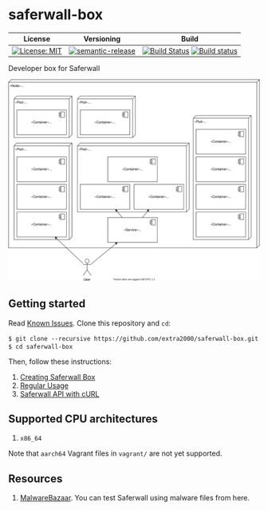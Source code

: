 # saferwall-box

| License | Versioning | Build |
| ------- | ---------- | ----- |
| [![License: MIT](https://img.shields.io/badge/License-MIT-yellow.svg)](https://opensource.org/licenses/MIT) | [![semantic-release](https://img.shields.io/badge/%20%20%F0%9F%93%A6%F0%9F%9A%80-semantic--release-e10079.svg)](https://github.com/semantic-release/semantic-release) | [![Build Status](https://travis-ci.com/extra2000/saferwall-box.svg?branch=master)](https://travis-ci.com/extra2000/saferwall-box) [![Build status](https://ci.appveyor.com/api/projects/status/asfogdp5pkbajp3i/branch/master?svg=true)](https://ci.appveyor.com/project/nikAizuddin/saferwall-box/branch/master) |

Developer box for Saferwall

![deployment-diagram](docs/resources/deployments.svg)


## Getting started

Read [Known Issues](docs/known-issues.md). Clone this repository and `cd`:
```
$ git clone --recursive https://github.com/extra2000/saferwall-box.git
$ cd saferwall-box
```

Then, follow these instructions:
1. [Creating Saferwall Box](docs/creating-saferwall-box.md)
1. [Regular Usage](docs/regular-usage.md)
1. [Saferwall API with cURL](docs/saferwall-api-with-curl.md)


## Supported CPU architectures

1. `x86_64`

Note that `aarch64` Vagrant files in `vagrant/` are not yet supported.


## Resources

1. [MalwareBazaar](https://bazaar.abuse.ch/). You can test Saferwall using malware files from here.
